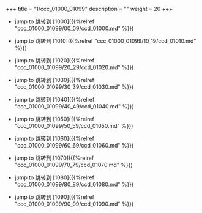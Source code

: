 +++
title = "1/ccc_01000_01099"
description = ""
weight = 20
+++

* jump to 跳转到 [1000]({{%relref "ccc_01000_01099/00_09/ccd_01000.md" %}})

* jump to 跳转到 [1010]({{%relref "ccc_01000_01099/10_19/ccd_01010.md" %}})

* jump to 跳转到 [1020]({{%relref "ccc_01000_01099/20_29/ccd_01020.md" %}})

* jump to 跳转到 [1030]({{%relref "ccc_01000_01099/30_39/ccd_01030.md" %}})

* jump to 跳转到 [1040]({{%relref "ccc_01000_01099/40_49/ccd_01040.md" %}})

* jump to 跳转到 [1050]({{%relref "ccc_01000_01099/50_59/ccd_01050.md" %}})

* jump to 跳转到 [1060]({{%relref "ccc_01000_01099/60_69/ccd_01060.md" %}})

* jump to 跳转到 [1070]({{%relref "ccc_01000_01099/70_79/ccd_01070.md" %}})

* jump to 跳转到 [1080]({{%relref "ccc_01000_01099/80_89/ccd_01080.md" %}})

* jump to 跳转到 [1090]({{%relref "ccc_01000_01099/90_99/ccd_01090.md" %}})

